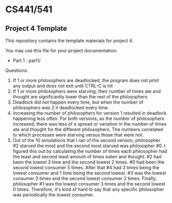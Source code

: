 # CS441/541
## Project 4 Template

This repository contains the template materials for project 4.

You may use this file for your project documentation.

- Part 1 : part1/

Questions:
1. If 1 or more philosophers are deadlocked, the program does not print any output and does not exit until CTRL-C is hit
2. If 1 or more philosophers were starving, their number of times ate and thought are significantly lower than the rest of the philosophers
3.  Deadlock did not happen every time, but when the number of philosophers was 2 it deadlocked every time.
4.  Increasing the number of philosophers for version 1 resulted in deadlock happening less often. For both versions, as the
     number of philosophers increased, there was less of a spread or variation in the number of times ate and thought for the
     different philosophers. The numbers correlated to which processes were starving versus those that were not.
5. Out of the 10 simulations that I ran of the second version, philosopher #2 starved the most and the second most
    starved was philosopher #0. I figured this out by calculating the number of times each philosopher had the least and
    second least amount of times eaten and thought. #2 had been the lowest 3 time and the second lowest 2 times.
    #0 had been the second lowest consumer 5 times. After that #4 had 3 times being the lowest consumer and 1 time
    being the second lowest. #3 was the lowest consumer 2 times and the second lowest consumer 2 times. Finally,
    philosopher #1 was the lowest consumer 3 times and the second lowest 0 times. Therefore, it's kind of hard to say that
    any specific philosopher was periodically the lowest consumer.
